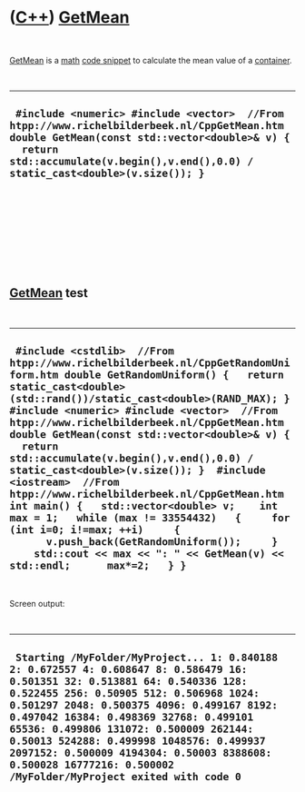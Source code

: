 



 

 

 

 

 

([C++](Cpp.htm)) [GetMean](CppGetMean.htm)
==========================================

 

[GetMean](CppGetMean.htm) is a [math](CppMath.htm) [code
snippet](CppCodeSnippets.htm) to calculate the mean value of a
[container](CppContainer.htm).

 

  ---------------------------------------------------------------------------------------------------------------------------------------------------------------------------------------------------------------------------------
  ` #include <numeric> #include <vector>  //From htpp://www.richelbilderbeek.nl/CppGetMean.htm double GetMean(const std::vector<double>& v) {   return std::accumulate(v.begin(),v.end(),0.0) / static_cast<double>(v.size()); }`
  ---------------------------------------------------------------------------------------------------------------------------------------------------------------------------------------------------------------------------------

 

 

 

 

 

[GetMean](CppGetMean.htm) test
------------------------------

 

  --------------------------------------------------------------------------------------------------------------------------------------------------------------------------------------------------------------------------------------------------------------------------------------------------------------------------------------------------------------------------------------------------------------------------------------------------------------------------------------------------------------------------------------------------------------------------------------------------------------------------------------------------------------------------------------------------------------------------------------------------------
  ` #include <cstdlib>  //From htpp://www.richelbilderbeek.nl/CppGetRandomUniform.htm double GetRandomUniform() {   return static_cast<double>(std::rand())/static_cast<double>(RAND_MAX); }  #include <numeric> #include <vector>  //From htpp://www.richelbilderbeek.nl/CppGetMean.htm double GetMean(const std::vector<double>& v) {   return std::accumulate(v.begin(),v.end(),0.0) / static_cast<double>(v.size()); }  #include <iostream>  //From htpp://www.richelbilderbeek.nl/CppGetMean.htm int main() {   std::vector<double> v;    int max = 1;   while (max != 33554432)   {     for (int i=0; i!=max; ++i)     {       v.push_back(GetRandomUniform());     }     std::cout << max << ": " << GetMean(v) << std::endl;      max*=2;   } }`
  --------------------------------------------------------------------------------------------------------------------------------------------------------------------------------------------------------------------------------------------------------------------------------------------------------------------------------------------------------------------------------------------------------------------------------------------------------------------------------------------------------------------------------------------------------------------------------------------------------------------------------------------------------------------------------------------------------------------------------------------------------

 

Screen output:

 

  -------------------------------------------------------------------------------------------------------------------------------------------------------------------------------------------------------------------------------------------------------------------------------------------------------------------------------------------------------------------------------------------------------------------------------------------------------------------
  ` Starting /MyFolder/MyProject... 1: 0.840188 2: 0.672557 4: 0.608647 8: 0.586479 16: 0.501351 32: 0.513881 64: 0.540336 128: 0.522455 256: 0.50905 512: 0.506968 1024: 0.501297 2048: 0.500375 4096: 0.499167 8192: 0.497042 16384: 0.498369 32768: 0.499101 65536: 0.499806 131072: 0.500009 262144: 0.50013 524288: 0.499998 1048576: 0.499937 2097152: 0.500009 4194304: 0.50003 8388608: 0.500028 16777216: 0.500002 /MyFolder/MyProject exited with code 0`
  -------------------------------------------------------------------------------------------------------------------------------------------------------------------------------------------------------------------------------------------------------------------------------------------------------------------------------------------------------------------------------------------------------------------------------------------------------------------

 

 

 

 

 





 



